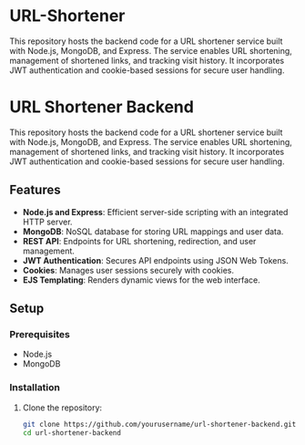# URL-Shortener
This repository hosts the backend code for a URL shortener service built with Node.js, MongoDB, and Express. The service enables URL shortening, management of shortened links, and tracking visit history. It incorporates JWT authentication and cookie-based sessions for secure user handling.


# URL Shortener Backend

This repository hosts the backend code for a URL shortener service built with Node.js, MongoDB, and Express. The service enables URL shortening, management of shortened links, and tracking visit history. It incorporates JWT authentication and cookie-based sessions for secure user handling.

## Features

- **Node.js and Express**: Efficient server-side scripting with an integrated HTTP server.
- **MongoDB**: NoSQL database for storing URL mappings and user data.
- **REST API**: Endpoints for URL shortening, redirection, and user management.
- **JWT Authentication**: Secures API endpoints using JSON Web Tokens.
- **Cookies**: Manages user sessions securely with cookies.
- **EJS Templating**: Renders dynamic views for the web interface.

## Setup

### Prerequisites

- Node.js
- MongoDB

### Installation

1. Clone the repository:
   ```bash
   git clone https://github.com/yourusername/url-shortener-backend.git
   cd url-shortener-backend
